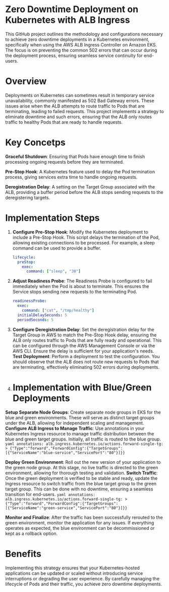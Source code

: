 # Zero Downtime Deployment on Kubernetes with ALB Ingress

This GitHub project outlines the methodology and configurations necessary to achieve zero downtime deployments in a Kubernetes environment, specifically when using the AWS ALB Ingress Controller on Amazon EKS. The focus is on preventing the common 502 errors that can occur during the deployment process, ensuring seamless service continuity for end-users.


# Overview

Deployments on Kubernetes can sometimes result in temporary service unavailability, commonly manifested as 502 Bad Gateway errors. These issues arise when the ALB attempts to route traffic to Pods that are terminating, leading to failed requests. This project implements a strategy to eliminate downtime and such errors, ensuring that the ALB only routes traffic to healthy Pods that are ready to handle requests.


# Key Concetps

**Graceful Shutdown**: Ensuring that Pods have enough time to finish processing ongoing requests before they are terminated.

**Pre-Stop Hook**: A Kubernetes feature used to delay the Pod termination process, giving services extra time to handle ongoing requests.

**Deregistration Delay**: A setting on the Target Group associated with the ALB, providing a buffer period before the ALB stops sending requests to the deregistering targets.



# Implementation Steps

1. **Configure Pre-Stop Hook**: Modify the Kubernetes deployment to include a Pre-Stop Hook. This script delays the termination of the Pod, allowing existing connections to be processed. For example, a sleep command can be used to provide a buffer.
    ```yaml
    lifecycle:
      preStop:
        exec:
          command: ["sleep", "30"]

2. **Adjust Readiness Probe**: The Readiness Probe is configured to fail immediately when the Pod is about to terminate. This ensures the Service stops sending new requests to the terminating Pod.
    ```yaml
    readinessProbe:
      exec:
        command: ["cat", "/tmp/healthy"]
      initialDelaySeconds: 5
      periodSeconds: 5
    ```


3. **Configure Deregistration Delay**: Set the deregistration delay for the Target Group in AWS to match the Pre-Stop Hook delay, ensuring the ALB only routes traffic to Pods that are fully ready and operational.
This can be configured through the AWS Management Console or via the AWS CLI.
Ensure the delay is sufficient for your application's needs.
**Test Deployment**: Perform a deployment to test the configuration. You should observe that the ALB does not route new requests to Pods that are terminating, effectively eliminating 502 errors during deployments.



4. # Implementation with Blue/Green Deployments

**Setup Separate Node Groups**: Create separate node groups in EKS for the blue and green environments. These will serve as distinct target groups under the ALB, allowing for independent scaling and management.
**Configure ALB Ingress to Manage Traffic**: Use annotations in your Kubernetes Ingress resource to manage traffic distribution between the blue and green target groups. Initially, all traffic is routed to the blue group.
    ```yaml
    annotations:
      alb.ingress.kubernetes.io/actions.forward-single-tg: >
        {"Type":"forward","ForwardConfig":{"TargetGroups":[{"ServiceName":"blue-service","ServicePort":"80"}]}}
    ```

**Deploy Green Environment**: Roll out the new version of your application to the green node group. At this stage, no live traffic is directed to the green environment, allowing for thorough testing and validation.
**Switch Traffic**: Once the green deployment is verified to be stable and ready, update the Ingress resource to switch traffic from the blue target group to the green target group. This can be done with no downtime, ensuring a seamless transition for end-users.
    ```yaml
    annotations:
      alb.ingress.kubernetes.io/actions.forward-single-tg: >
        {"Type":"forward","ForwardConfig":{"TargetGroups":[{"ServiceName":"green-service","ServicePort":"80"}]}}
    ```

**Monitor and Finalize**: After the traffic has been successfully rerouted to the green environment, monitor the application for any issues. If everything operates as expected, the blue environment can be decommissioned or kept as a rollback option.



# Benefits

Implementing this strategy ensures that your Kubernetes-hosted applications can be updated or scaled without introducing service interruptions or degrading the user experience. By carefully managing the lifecycle of Pods and their traffic, you achieve zero downtime deployments.




